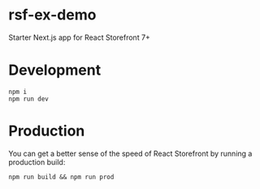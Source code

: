 # rsf-ex-demo

Starter Next.js app for React Storefront 7+

# Development

```
npm i
npm run dev
```

# Production

You can get a better sense of the speed of React Storefront by running a production build:

```
npm run build && npm run prod
```
